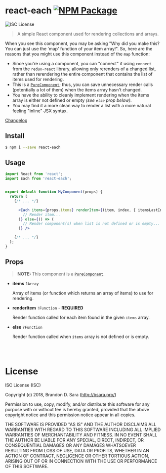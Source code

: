 # react-each [![NPM Package](https://img.shields.io/npm/v/react-each.svg?style=flat-square)][npm]

![ISC License](https://img.shields.io/badge/license-ISC-blue.svg?style=flat-square)

> A simple React component used for rendering collections and arrays.

When you see this component, you may be asking "Why did you make this? You can just use
the 'map' function of your item array!". So, here are the reasons that you might use this
component instead of the `map` function:

- Since you're using a component, you can "connect" it using `connect` from the
  `redux-react` library, allowing only rerenders of a changed list, rather than
  rerendering the entire component that contains the list of items used for
  rendering.
- This is a [`PureComponent`](https://reactjs.org/docs/react-api.html#reactpurecomponent);
  thus, you can save unnecessary render calls (potentially a lot of them) when the items
  array hasn't changed.
- You have the ability to cleanly implement rendering when the items array is either not
  defined or empty *(see `else` prop below)*.
- You may find it a more clean way to render a list with a more natural feeling "inline"
  JSX syntax.


[Changelog](https://github.com/bsara/react-each/blob/master/CHANGELOG.md)



## Install

```bash
$ npm i --save react-each
```


## Usage

```jsx
import React from 'react';
import Each from 'react-each';


export default function MyComponent(props) {
  return (
    {/* ... */}

      <Each items={props.items} renderItem={(item, index, { itemsLastIndex }, items) => (
        // Render item...
      )} else={() => (
        // Render component(s) when list is not defined or is empty...
      )} />

    {/* ... */}
  );
}
```


## Props

> **NOTE:** This component is a [`PureComponent`](https://reactjs.org/docs/react-api.html#reactpurecomponent).

- **items** `?Array`

  Array of items (or function which returns an array of items) to use for rendering.

- **renderItem** `!Function` - **REQUIRED**

  Render function called for each item found in the given `items` array.

- **else** `?Function`

  Render function called when `items` array is not defined or is empty.


<br/>
<br/>


# License

ISC License (ISC)

Copyright (c) 2018, Brandon D. Sara (http://bsara.pro/)

Permission to use, copy, modify, and/or distribute this software for any
purpose with or without fee is hereby granted, provided that the above
copyright notice and this permission notice appear in all copies.

THE SOFTWARE IS PROVIDED "AS IS" AND THE AUTHOR DISCLAIMS ALL WARRANTIES WITH
REGARD TO THIS SOFTWARE INCLUDING ALL IMPLIED WARRANTIES OF MERCHANTABILITY
AND FITNESS. IN NO EVENT SHALL THE AUTHOR BE LIABLE FOR ANY SPECIAL, DIRECT,
INDIRECT, OR CONSEQUENTIAL DAMAGES OR ANY DAMAGES WHATSOEVER RESULTING FROM
LOSS OF USE, DATA OR PROFITS, WHETHER IN AN ACTION OF CONTRACT, NEGLIGENCE OR
OTHER TORTIOUS ACTION, ARISING OUT OF OR IN CONNECTION WITH THE USE OR
PERFORMANCE OF THIS SOFTWARE.



[license]: https://github.com/bsara/react-each/blob/master/LICENSE "License"
[npm]:     https://www.npmjs.com/package/react-each                "NPM Package: react-each"
